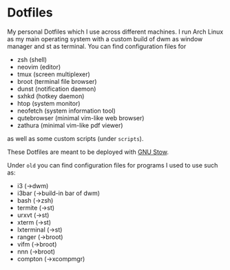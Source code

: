 # Dotfiles

My personal Dotfiles which I use across different machines. I run Arch Linux as my main operating system with a custom build of dwm as window manager and st as terminal.
You can find configuration files for

* zsh (shell)
* neovim (editor)
* tmux (screen multiplexer)
* broot (terminal file browser)
* dunst (notification daemon)
* sxhkd (hotkey daemon)
* htop (system monitor)
* neofetch (system information tool)
* qutebrowser (minimal vim-like web browser)
* zathura (minimal vim-like pdf viewer)

as well as some custom scripts (under `scripts`).

These Dotfiles are meant to be deployed with [GNU Stow](https://stevenrbaker.com/tech/managing-dotfiles-with-gnu-stow.html).

Under `old` you can find configuration files for programs I used to use such as:

* i3 (->dwm)
* i3bar (->build-in bar of dwm)
* bash (->zsh)
* termite (->st)
* urxvt (->st)
* xterm (->st)
* lxterminal (->st)
* ranger (->broot)
* vifm (->broot)
* nnn (->broot)
* compton (->xcompmgr)
<!--
If you are looking for some awesome Void Linux wallpapers I can suggest [here](https://alkusin.net/voidlinux/en#wallpapers).
-->
